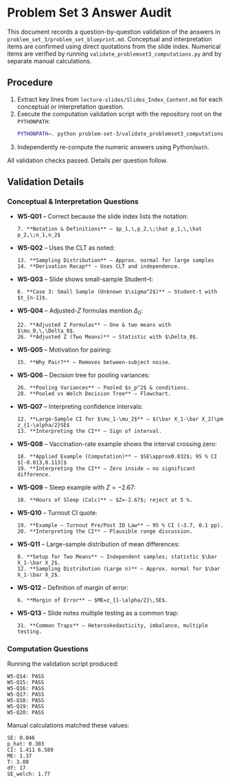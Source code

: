 # Problem Set 3 Answer Audit

This document records a question-by-question validation of the answers in
`problem_set_3/problem_set_blueprint.md`. Conceptual and interpretation
items are confirmed using direct quotations from the slide index. Numerical
items are verified by running `validate_problemset3_computations.py` and by
separate manual calculations.

## Procedure

1. Extract key lines from `lecture-slides/Slides_Index_Content.md` for each
   conceptual or interpretation question.
2. Execute the computation validation script with the repository root on the
   `PYTHONPATH`:
   ```bash
   PYTHONPATH=. python problem-set-3/validate_problemset3_computations.py
   ```
3. Independently re-compute the numeric answers using Python/`math`.

All validation checks passed. Details per question follow.

## Validation Details

### Conceptual & Interpretation Questions

- **W5-Q01** – Correct because the slide index lists the notation:
  ````text
  7. **Notation & Definitions** – $p_1,\,p_2,\;\hat p_1,\,\hat p_2,\;n_1,n_2$
  ````
- **W5-Q02** – Uses the CLT as noted:
  ````text
  13. **Sampling Distribution** – Approx. normal for large samples
  14. **Derivation Recap** – Uses CLT and independence.
  ````
- **W5-Q03** – Slide shows small-sample Student–t:
  ````text
  6. **Case 3: Small Sample (Unknown $\sigma^2$)** – Student‑t with $t_{n-1}$.
  ````
- **W5-Q04** – Adjusted-$Z$ formulas mention $\Delta_0$:
  ````text
  22. **Adjusted Z Formulas** – One & two means with $\mu_0,\,\Delta_0$.
  26. **Adjusted Z (Two Means)** – Statistic with $\Delta_0$.
  ````
- **W5-Q05** – Motivation for pairing:
  ````text
  15. **Why Pair?** – Removes between‑subject noise.
  ````
- **W5-Q06** – Decision tree for pooling variances:
  ````text
  26. **Pooling Variances** – Pooled $s_p^2$ & conditions.
  28. **Pooled vs Welch Decision Tree** – Flowchart.
  ````
- **W5-Q07** – Interpreting confidence intervals:
  ````text
  12. **Large‑Sample CI for $\mu_1-\mu_2$** – $(\bar X_1-\bar X_2)\pm z_{1-\alpha/2}SE$
  13. **Interpreting the CI** – Sign of interval.
  ````
- **W5-Q08** – Vaccination-rate example shows the interval crossing zero:
  ````text
  18. **Applied Example (Computation)** – $SE\approx0.032$; 95 % CI $[-0.013,0.113]$
  19. **Interpreting the CI** – Zero inside ⇒ no significant difference.
  ````
- **W5-Q09** – Sleep example with $Z=-2.67$:
  ````text
  18. **Hours of Sleep (Calc)** – $Z=-2.67$; reject at 5 %.
  ````
- **W5-Q10** – Turnout CI quote:
  ````text
  19. **Example – Turnout Pre/Post ID Law** – 95 % CI (−3.7, 0.1 pp).
  20. **Interpreting the CI** – Plausible range discussion.
  ````
- **W5-Q11** – Large-sample distribution of mean differences:
  ````text
  8. **Setup for Two Means** – Independent samples; statistic $\bar X_1-\bar X_2$.
  12. **Sampling Distribution (Large n)** – Approx. normal for $\bar X_1-\bar X_2$.
  ````
- **W5-Q12** – Definition of margin of error:
  ````text
  6. **Margin of Error** – $ME=z_{1-\alpha/2}\,SE$.
  ````
- **W5-Q13** – Slide notes multiple testing as a common trap:
  ````text
  31. **Common Traps** – Heteroskedasticity, imbalance, multiple testing.
  ````

### Computation Questions

Running the validation script produced:
```text
W5‑Q14: PASS
W5‑Q15: PASS
W5‑Q16: PASS
W5‑Q17: PASS
W5‑Q18: PASS
W5‑Q19: PASS
W5‑Q20: PASS
```

Manual calculations matched these values:
```text
SE: 0.046
p_hat: 0.303
CI: 1.411 6.589
ME: 1.37
T: 3.08
df: 17
SE_welch: 1.77
```

